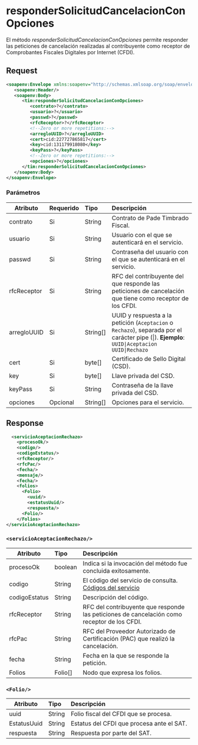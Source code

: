 

# responderSolicitudCancelacionConOpciones


El método *responderSolicitudCancelacionConOpciones* permite responder las peticiones de cancelación realizadas al contribuyente como receptor de Comprobantes Fiscales Digitales por Internet (CFDI).


## Request


```xml
<soapenv:Envelope xmlns:soapenv="http://schemas.xmlsoap.org/soap/envelope/" xmlns:tim="timbrado.ws.pade.mx">
   <soapenv:Header/>
   <soapenv:Body>
      <tim:responderSolicitudCancelacionConOpciones>
         <contrato>?</contrato>
         <usuario>?</usuario>
         <passwd>?</passwd>
         <rfcReceptor>?</rfcReceptor>
         <!--Zero or more repetitions:-->
         <arregloUUID>?</arregloUUID>
         <cert>cid:227727865817</cert>
         <key>cid:131179918080</key>
         <keyPass>?</keyPass>
         <!--Zero or more repetitions:-->
         <opciones>?</opciones>
      </tim:responderSolicitudCancelacionConOpciones>
   </soapenv:Body>
</soapenv:Envelope>
```

### Parámetros

| Atributo      | Requerido | Tipo     | Descripción |
| ------------- |:--------- |:-------- |:----------- |
| contrato      | Si        | String   | Contrato de Pade Timbrado Fiscal. | 
| usuario       | Si        | String   | Usuario con el que se autenticará en el servicio. |
| passwd        | Si        | String   | Contraseña del usuario con el que se autenticará en el servicio. |
| rfcReceptor   | Si        | String   | RFC del contribuyente del que responde las peticiones de cancelación que tiene como receptor de los CFDI.
| arregloUUID   | Si        | String[] | UUID y respuesta a la petición (`Aceptacion` o `Rechazo`), separada por el carácter pipe (\|). **Ejemplo**: `UUID\|Aceptacion` `UUID\|Rechazo` |
| cert          | Si        | byte[]   | Certificado de Sello Digital (CSD). |
| key           | Si        | byte[]   | Llave privada del CSD. |
| keyPass       | Si        | String   | Contraseña de la llave privada del CSD. |
| opciones      | Opcional  | String[] | Opciones para el servicio. |



## Response

```xml
  <servicioAceptacionRechazo>
    <procesoOk/>
    <codigo/>
    <codigoEstatus/>
    <rfcReceptor/>
    <rfcPac/>
    <fecha/>
    <mensaje/>
    <fecha/>
    <folios>
      <Folio>
        <uuid/>
        <estatusUuid/>
        <respuesta/>
      <Folio/>
    </Folios>
</servicioAceptacionRechazo>
```


### `<servicioAceptacionRechazo/>`

| Atributo      | Tipo     | Descripción |
| ------------- |:-------- |:----------- |
| procesoOk     | boolean  | Indica si la invocación del método fue concluida exitosamente. |
| codigo        | String   | El código del servicio de consulta. [Códigos del servicio](https://github.com/MarthaRiveraV/timbradoDoc/blob/master/codigos.md) |
| codigoEstatus | String   | Descripción del código. |
| rfcReceptor   | String   | RFC del contribuyente que responde las peticiones de cancelación como receptor de los CFDI. |
| rfcPac        | String   | RFC del Proveedor Autorizado de Certificación (PAC) que realizó la cancelación.
| fecha         | String   | Fecha en la que se responde la petición. |
| Folios        | Folio[]  | Nodo que expresa los folios. |


### `<Folio/>`

| Atributo    | Tipo   | Descripción |
| ----------- |:------ |:----------- |
| uuid        | String | Folio fiscal del CFDI que se procesa. |
| EstatusUuid | String | Estatus del CFDI que procesa ante el SAT. |
| respuesta   | String | Respuesta por parte del SAT. |



